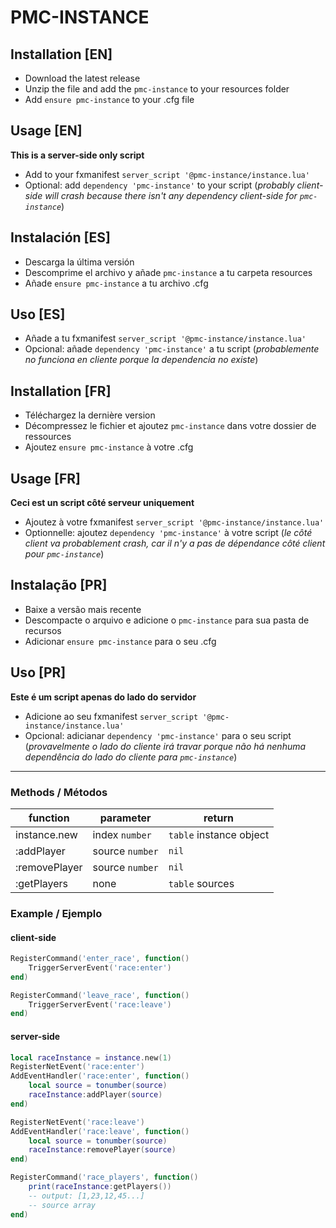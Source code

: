 
# PMC-INSTANCE

## Installation [EN]
- Download the latest release
- Unzip the file and add the `pmc-instance` to your resources folder
- Add `ensure pmc-instance` to your .cfg file

## Usage [EN]
**This is a server-side only script**
- Add to your fxmanifest `server_script '@pmc-instance/instance.lua'`
- Optional: add `dependency 'pmc-instance'` to your script (*probably client-side will crash because there isn't any dependency client-side for `pmc-instance`*)

## Instalación [ES]
- Descarga la última versión
- Descomprime el archivo y añade `pmc-instance` a tu carpeta resources
- Añade `ensure pmc-instance` a tu archivo .cfg

## Uso [ES]
- Añade a tu fxmanifest `server_script '@pmc-instance/instance.lua'`
- Opcional: añade `dependency 'pmc-instance'` a tu script (*probablemente no funciona en cliente porque la dependencia no existe*)

## Installation [FR]
- Téléchargez la dernière version
- Décompressez le fichier et ajoutez `pmc-instance` dans votre dossier de ressources
- Ajoutez `ensure pmc-instance` à votre .cfg

## Usage [FR]
**Ceci est un script côté serveur uniquement**
- Ajoutez à votre fxmanifest `server_script '@pmc-instance/instance.lua'`
- Optionnelle: ajoutez `dependency 'pmc-instance'` à votre script (*le côté client va probablement crash, car il n'y a pas de dépendance côté client pour `pmc-instance`*)

## Instalação [PR]
- Baixe a versão mais recente
- Descompacte o arquivo e adicione o `pmc-instance` para sua pasta de recursos
- Adicionar `ensure pmc-instance` para o seu .cfg

## Uso [PR]
**Este é um script apenas do lado do servidor**
- Adicione ao seu fxmanifest `server_script '@pmc-instance/instance.lua'`
- Opcional: adicianar `dependency 'pmc-instance'` para o seu script (*provavelmente o lado do cliente irá travar porque não há nenhuma dependência do lado do cliente para `pmc-instance`*)

---
### Methods / Métodos
| function     | parameter           | return                 |
|--------------|---------------------|------------------------|
| instance.new | index `number`      | `table` instance object|
| :addPlayer   | source `number`     | `nil`                  |
| :removePlayer| source `number`     | `nil`                  |
| :getPlayers  | none                | `table` sources        |

### Example / Ejemplo
#### client-side
```lua
RegisterCommand('enter_race', function()
	TriggerServerEvent('race:enter')
end)

RegisterCommand('leave_race', function()
	TriggerServerEvent('race:leave')
end)
```
#### server-side
```lua
local raceInstance = instance.new(1)
RegisterNetEvent('race:enter')
AddEventHandler('race:enter', function()
	local source = tonumber(source)
	raceInstance:addPlayer(source)
end)

RegisterNetEvent('race:leave')
AddEventHandler('race:leave', function()
	local source = tonumber(source)
	raceInstance:removePlayer(source)
end)

RegisterCommand('race_players', function()
	print(raceInstance:getPlayers())
	-- output: [1,23,12,45...]
	-- source array
end)
```
